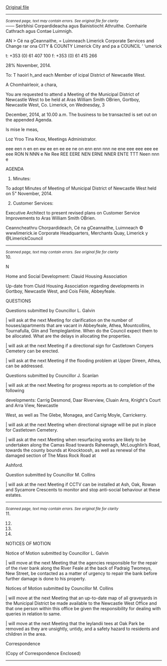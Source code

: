 [Original file](https://www.limerick.ie/sites/default/files/media/documents/2017-07/agenda_-_municipal_district_of_newcastle_west_-_3rd_december_2014.pdf)

---
*<small>Scanned page, text may contain errors. See original file for clarity</small>*  
_——_ Seirbhisi Corpardideacha agus Bainistiocht Athruithe.
Comhairle Cathrach agus Contae Luimnigh.

AN > Cé na gCeannaithe,
= Luimneach
Limerick Corporate Services and Change rar ona
CITY & COUNTY Limerick City and pa a
COUNCIL ‘ ‘umerick

t: +353 (0) 61 407 100
f: +353 (0) 61 415 266

28% November, 2014.

To: T haoirl h_and each Member of icipal
District of Newcastle West.

A Chomhairleoir, a chara,

You are requested to attend a Meeting of the Municipal District of Newcastle West to be held at
Aras William Smith OBrien, Gortboy, Newcastle West, Co. Limerick, on Wednesday, 3

December, 2014, at 10.00 a.m. The business to be transacted is set out on the appended
Agenda.

Is mise le meas,

Loz Yroo
Tina Knox,
Meetings Administrator.

eee een n en en ew ee en ee ee ne on enn enn nnn ne ene eee eee eee ee eee RON N NNN e Ne Ree REE EERE NEN ERNE NNER ENTE TTT Neen nnn e

AGENDA

1. Minutes:

To adopt Minutes of Meeting of Municipal District of Newcastle West held on 5"
November, 2014.

2. Customer Services:

Executive Architect to present revised plans on Customer Service Improvements to Aras
William Smith OBrien.

Ceanncheathru Chorpardideach, Cé na gCeannaithe, Luimneach © wwwlimerick.ie
Corporate Headquarters, Merchants Quay, Limerick y @LimerickCouncil


---
*<small>Scanned page, text may contain errors. See original file for clarity</small>*  
10.

N

Home and Social Development:
Clauid Housing Association

Up-date from Cluid Housing Association regarding developments in Gortboy, Newcastle
West, and Cois Féile, Abbeyfeale.

QUESTIONS

Questions submitted by Councillor L. Galvin

| will ask at the next Meeting for clarification on the number of houses/apartments that
are vacant in Abbeyfeale, Athea, Mountcollins, Tournafulla, Glin and Templeglantine.
When do the Council expect them to be allocated. What are the delays in allocating the
properties.

| will ask at the next Meeting if a directional sign for Castletown Conyers Cemetery can
be erected.

| will ask at the next Meeting if the flooding problem at Upper Direen, Athea, can be
addressed.

Questions submitted by Councillor J. Scanlan

| will ask at the next Meeting for progress reports as to completion of the following

developments:
Carrig Desmond, Daar Riverview, Cluain Arra, Knight's Court and Arra View, Newcastle

West, as well as The Glebe, Monagea, and Carrig Moyle, Carrickerry.

| will ask at the next Meeting when directional signage will be put in place for Castletown
Cemetery.

| will ask at the next Meeting when resurfacing works are likely to be undertaken along
the Camas Road towards Raheenagh, McLoughlin’s Road, towards the county bounds at
Knocktoosh, as well as renewal of the damaged section of The Mass Rock Road at

Ashford.

Question submitted by Councillor M. Collins

| will ask at the next Meeting if CCTV can be installed at Ash, Oak, Rowan and Sycamore
Crescents to monitor and stop anti-social behaviour at these estates.


---
*<small>Scanned page, text may contain errors. See original file for clarity</small>*  
11.

12.

13.

14.

NOTICES OF MOTION

Notice of Motion submitted by Councillor L. Galvin

| will move at the next Meeting that the agencies responsible for the repair of the river
bank along the River Feale at the back of Padraig Twomeys, New Street, be contacted
as a matter of urgency to repair the bank before further damage is done to his property.

Notices of Motion submitted by Councillor M. Collins

| will move at the next Meeting that an up-to-date map of all graveyards in the Municipal
District be made available to the Newcastle West Office and that one person within this
office be given the responsibility for dealing with queries in relation to same.

| will move at the next Meeting that the leylandii tees at Oak Park be removed as they
are unsightly, untidy, and a safety hazard to residents and children in the area.

Correspondence

(Copy of Correspondence Enclosed)


---
